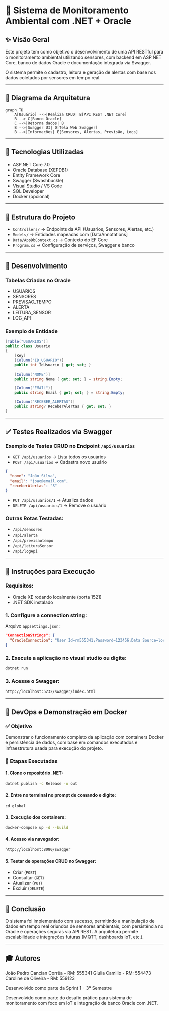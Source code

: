 # 🚀 Sistema de Monitoramento Ambiental com .NET + Oracle

## ✨ Visão Geral

Este projeto tem como objetivo o desenvolvimento de uma API RESTful para o monitoramento ambiental utilizando sensores, com backend em ASP.NET Core, banco de dados Oracle e documentação integrada via Swagger.

O sistema permite o cadastro, leitura e geração de alertas com base nos dados coletados por sensores em tempo real.

---

## 📄 Diagrama da Arquitetura

```mermaid
graph TD
    A[Usuário] -->|Realiza CRUD| B[API REST .NET Core]
    B --> C[Banco Oracle]
    C -->|Retorna dados| B
    B -->|Swagger UI| D[Tela Web Swagger]
    B -->|Informações| E[Sensores, Alertas, Previsão, Logs]
```

---

## 🚜 Tecnologias Utilizadas

* ASP.NET Core 7.0
* Oracle Database (XEPDB1)
* Entity Framework Core
* Swagger (Swashbuckle)
* Visual Studio / VS Code
* SQL Developer
* Docker (opcional)

---

## 📁 Estrutura do Projeto

* `Controllers/` → Endpoints da API (Usuarios, Sensores, Alertas, etc.)
* `Models/` → Entidades mapeadas com \[DataAnnotations]
* `Data/AppDbContext.cs` → Contexto do EF Core
* `Program.cs` → Configuração de serviços, Swagger e banco

---

## 📅 Desenvolvimento

### Tabelas Criadas no Oracle

* USUARIOS
* SENSORES
* PREVISAO\_TEMPO
* ALERTA
* LEITURA\_SENSOR
* LOG\_API

### Exemplo de Entidade

```csharp
[Table("USUARIOS")]
public class Usuario
{
    [Key]
    [Column("ID_USUARIO")]
    public int IdUsuario { get; set; }

    [Column("NOME")]
    public string Nome { get; set; } = string.Empty;

    [Column("EMAIL")]
    public string Email { get; set; } = string.Empty;

    [Column("RECEBER_ALERTAS")]
    public string? ReceberAlertas { get; set; }
}
```

---

## ✅ Testes Realizados via Swagger

### Exemplo de Testes CRUD no Endpoint `/api/usuarios`

* `GET /api/usuarios` → Lista todos os usuários
* `POST /api/usuarios` → Cadastra novo usuário

```json
{
  "nome": "João Silva",
  "email": "joao@email.com",
  "receberAlertas": "S"
}
```

* `PUT /api/usuarios/1` → Atualiza dados
* `DELETE /api/usuarios/1` → Remove o usuário

### Outras Rotas Testadas:

* `/api/sensores`
* `/api/alerta`
* `/api/previsaotempo`
* `/api/leituraSensor`
* `/api/logApi`

---

## 🔐 Instruções para Execução

### Requisitos:

* Oracle XE rodando localmente (porta 1521)
* .NET SDK instalado

### 1. Configure a connection string:

Arquivo `appsettings.json`:

```json
"ConnectionStrings": {
  "OracleConnection": "User Id=rm555341;Password=123456;Data Source=localhost:1521/XEPDB1;"
}
```

### 2. Execute a aplicação no visual studio ou digite:

```bash
dotnet run
```

### 3. Acesse o Swagger:

```
http://localhost:5232/swagger/index.html
```

---

## 🚀 DevOps e Demonstração em Docker

### ✅ Objetivo

Demonstrar o funcionamento completo da aplicação com containers Docker e persistência de dados, com base em comandos executados e infraestrutura usada para execução do projeto.

### 🔧 Etapas Executadas

#### 1. Clone o repositório .NET:

```bash
dotnet publish -c Release -o out
```

#### 2. Entre no terminal no prompt de comando e digite:

```prompt
cd global
```

#### 3. Execução dos containers:

```bash
docker-compose up -d --build
```

#### 4. Acesso via navegador:

```
http://localhost:8080/swagger
```

#### 5. Testar de operações CRUD no Swagger:

* Criar (`POST`)
* Consultar (`GET`)
* Atualizar (`PUT`)
* Excluir (`DELETE`)

---

## 🌟 Conclusão

O sistema foi implementado com sucesso, permitindo a manipulação de dados em tempo real oriundos de sensores ambientais, com persistência no Oracle e operações seguras via API REST. A arquitetura permite escalabilidade e integrações futuras (MQTT, dashboards IoT, etc.).

---

## 🎓 Autores

João Pedro Cancian Corrêa – RM: 555341
Giulia Camillo - RM: 554473
Caroline de Oliveira - RM: 559123

Desenvolvido como parte da Sprint 1 - 3º Semestre

Desenvolvido como parte do desafio prático para sistema de monitoramento com foco em IoT e integração de banco Oracle com .NET.

